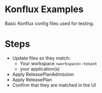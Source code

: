 # Konflux Examples
Basic Konflux config files used for testing.

# Steps
- Update files so they match:
  - Your workspace `<workspace>-tenant`
  - your application(s)
- Apply ReleasePlanAdmission
- Apply ReleasePlan
- Confirm that they are matched in the UI
